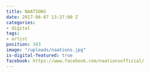 ```yaml
---
title: NAATIONS
date: 2017-06-07 13:37:00 Z
categories:
- digital
tags:
- artist
position: 343
image: "/uploads/naations.jpg"
is-digital-featured: true
facebook: https://www.facebook.com/naationsofficial/
---
```


